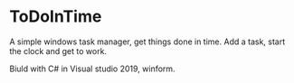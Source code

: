 # ToDoInTime
A simple windows task manager, get things done in time.  Add a task, start the clock and get to work. 

Biuld with C# in Visual studio 2019, winform.

